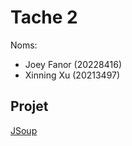# Tache 2

Noms:
* Joey Fanor (20228416)
* Xinning Xu (20213497)

## Projet

[JSoup](https://github.com/haskaalo/jsoup)

